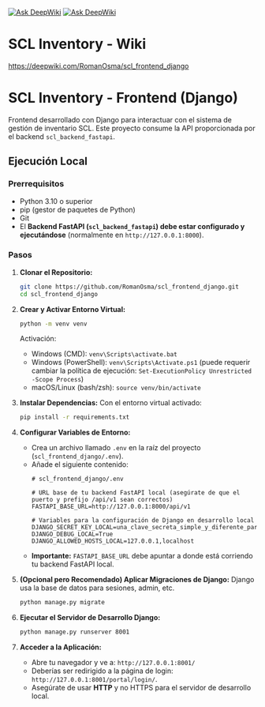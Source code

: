[![Ask DeepWiki](https://deepwiki.com/badge.svg)](https://deepwiki.com/RomanOsma/scl_frontend_django)
<a href="https://deepwiki.com/RomanOsma/scl_frontend_django"><img src="https://deepwiki.com/badge.svg" alt="Ask DeepWiki"></a>
# SCL Inventory - Wiki

https://deepwiki.com/RomanOsma/scl_frontend_django

# SCL Inventory - Frontend (Django)

Frontend desarrollado con Django para interactuar con el sistema de gestión de inventario SCL. Este proyecto consume la API proporcionada por el backend `scl_backend_fastapi`.

## Ejecución Local

### Prerrequisitos
*   Python 3.10 o superior
*   pip (gestor de paquetes de Python)
*   Git
*   El **Backend FastAPI (`scl_backend_fastapi`) debe estar configurado y ejecutándose** (normalmente en `http://127.0.0.1:8000`).

### Pasos

1.  **Clonar el Repositorio:**
    ```bash
    git clone https://github.com/RomanOsma/scl_frontend_django.git
    cd scl_frontend_django
    ```

2.  **Crear y Activar Entorno Virtual:**
    ```bash
    python -m venv venv
    ```
    Activación:
    *   Windows (CMD): `venv\Scripts\activate.bat`
    *   Windows (PowerShell): `venv\Scripts\Activate.ps1` (puede requerir cambiar la política de ejecución: `Set-ExecutionPolicy Unrestricted -Scope Process`)
    *   macOS/Linux (bash/zsh): `source venv/bin/activate`

3.  **Instalar Dependencias:**
    Con el entorno virtual activado:
    ```bash
    pip install -r requirements.txt
    ```

4.  **Configurar Variables de Entorno:**
    *   Crea un archivo llamado `.env` en la raíz del proyecto (`scl_frontend_django/.env`).
    *   Añade el siguiente contenido:
        ```env
        # scl_frontend_django/.env

        # URL base de tu backend FastAPI local (asegúrate de que el puerto y prefijo /api/v1 sean correctos)
        FASTAPI_BASE_URL=http://127.0.0.1:8000/api/v1

        # Variables para la configuración de Django en desarrollo local
        DJANGO_SECRET_KEY_LOCAL=una_clave_secreta_simple_y_diferente_para_frontend_local
        DJANGO_DEBUG_LOCAL=True
        DJANGO_ALLOWED_HOSTS_LOCAL=127.0.0.1,localhost
        ```
    *   **Importante:** `FASTAPI_BASE_URL` debe apuntar a donde está corriendo tu backend FastAPI local.

5.  **(Opcional pero Recomendado) Aplicar Migraciones de Django:**
    Django usa la base de datos para sesiones, admin, etc.
    ```bash
    python manage.py migrate
    ```

6.  **Ejecutar el Servidor de Desarrollo Django:**
    ```bash
    python manage.py runserver 8001
    ```

7.  **Acceder a la Aplicación:**
    *   Abre tu navegador y ve a: `http://127.0.0.1:8001/`
    *   Deberías ser redirigido a la página de login: `http://127.0.0.1:8001/portal/login/`.
    *   Asegúrate de usar **HTTP** y no HTTPS para el servidor de desarrollo local.
